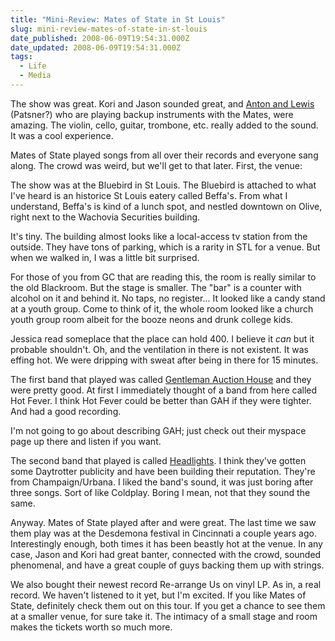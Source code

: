 ```yaml
---
title: "Mini-Review: Mates of State in St Louis"
slug: mini-review-mates-of-state-in-st-louis
date_published: 2008-06-09T19:54:31.000Z
date_updated: 2008-06-09T19:54:31.000Z
tags:
  - Life
  - Media
---
```


The show was great. Kori and Jason sounded great, and [Anton and Lewis](http://stringmetal.wordpress.com/) (Patsner?) who are playing backup instruments with the Mates, were amazing. The violin, cello, guitar, trombone, etc. really added to the sound. It was a cool experience.

Mates of State played songs from all over their records and everyone sang along. The crowd was weird, but we'll get to that later. First, the venue:

The show was at the Bluebird in St Louis. The Bluebird is attached to what I've heard is an historice St Louis eatery called Beffa's. From what I understand, Beffa's is kind of a lunch spot, and nestled downtown on Olive, right next to the Wachovia Securities building.

It's tiny. The building almost looks like a local-access tv station from the outside. They have tons of parking, which is a rarity in STL for a venue. But when we walked in, I was a little bit surprised.

For those of you from GC that are reading this, the room is really similar to the old Blackroom. But the stage is smaller. The "bar" is a counter with alcohol on it and behind it. No taps, no register... It looked like a candy stand at a youth group. Come to think of it, the whole room looked like a church youth group room albeit for the booze neons and drunk college kids.

Jessica read someplace that the place can hold 400. I believe it *can* but it probable shouldn't. Oh, and the ventilation in there is not existent. It was effing hot. We were dripping with sweat after being in there for 15 minutes.

The first band that played was called [Gentleman Auction House](http://www.myspace.com/gentlemanauctionhouse) and they were pretty good. At first I immediately thought of a band from here called Hot Fever. I think Hot Fever could be better than GAH if they were tighter. And had a good recording.

I'm not going to go about describing GAH; just check out their myspace page up there and listen if you want.

The second band that played is called [Headlights](http://www.headlightsmusic.com/). I think they've gotten some Daytrotter publicity and have been building their reputation. They're from Champaign/Urbana. I liked the band's sound, it was just boring after three songs. Sort of like Coldplay. Boring I mean, not that they sound the same.

Anyway. Mates of State played after and were great. The last time we saw them play was at the Desdemona festival in Cincinnati a couple years ago. Interestingly enough, both times it has been beastly hot at the venue. In any case, Jason and Kori had great banter, connected with the crowd, sounded phenomenal, and have a great couple of guys backing them up with strings.

We also bought their newest record Re-arrange Us on vinyl LP. As in, a real record. We haven't listened to it yet, but I'm excited. If you like Mates of State, definitely check them out on this tour. If you get a chance to see them at a smaller venue, for sure take it. The intimacy of a small stage and room makes the tickets worth so much more.
